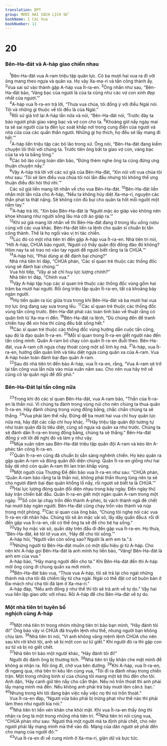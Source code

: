 ```yaml
---
translation: BPT
group: MƯƠI HAI SÁCH LỊCH SỬ
bookName: I Các Vua 
bookNumber: 11
---
```


<div class="title"><h1>20</h1><h3>Bên-Ha-đát và A-háp giao chiến nhau</h3></div>
<span class="verse 1vua_20_1"> <sup>1</sup>Bên-Ha-đát vua A-ram triệu tập quân lực. Có ba mươi hai vua ra đi với ông mang theo ngựa và quân xa. Họ vây Xa-ma-ri và tấn công thành ấy.</span>
<span class="verse 1vua_20_2"><sup>2</sup>Vua sai sứ vào thành gặp A-háp vua Ít-ra-en.</span>
<span class="verse 1vua_20_3"><sup>3</sup>Ông nhắn như sau, “Bên-Ha-đát bảo, ‘Vàng bạc của ngươi là của ta cũng như các vợ con xinh đẹp nhất của ngươi.’”<br/></span>
<span class="verse 1vua_20_4"> <sup>4</sup>A-háp vua Ít-ra-en trả lời, “Thưa vua chúa, tôi đồng ý với điều Ngài nói. Tôi và những gì thuộc về tôi đều là của Ngài.”<br/></span>
<span class="verse 1vua_20_5"> <sup>5</sup>Rồi sứ giả trở lại A-háp lần nữa và nói, “Bên-Ha-đát nói, ‘Trước đây ta bảo ngươi phải giao vàng bạc và vợ con cho ta.</span>
<span class="verse 1vua_20_6"><sup>6</sup>Khoảng giờ nầy ngày mai ta sẽ sai người của ta đến lục soát khắp nơi trong cung điện của ngươi và nhà cửa của các quần thần ngươi. Những gì họ thích, họ đều sẽ lấy mang đi hết.’”<br/></span>
<span class="verse 1vua_20_7"> <sup>7</sup>A-háp liền triệu tập các bô lão trong xứ. Ông nói, “Bên-Ha-đát đang kiếm chuyện lôi thôi với chúng ta. Trước tiên ông bắt ta giao vợ con, vàng bạc của ta và ta bằng lòng.”<br/></span>
<span class="verse 1vua_20_8"> <sup>8</sup>Các bô lão cùng toàn dân bảo, “Đừng thèm nghe ông ta cũng đừng ưng thuận chuyện nầy.”<br/></span>
<span class="verse 1vua_20_9"> <sup>9</sup>Vậy A-háp trả lời với các sứ giả của Bên-Ha-đát, “Xin nói với vua chúa tôi như sau: ‘Tôi sẽ làm điều vua chúa tôi nói lần đầu nhưng tôi không thể ưng thuận điều đòi hỏi thứ nhì.’”<br/> Các sứ giả liền mang lời nhắn về cho vua Bên-Ha-đát.</span>
<span class="verse 1vua_20_10"><sup>10</sup>Bên-Ha-đát liền nhắn một lần nữa cho A-háp, “Nếu ta không hủy diệt Xa-ma-ri, nguyện các thần phạt ta thật nặng. Sẽ không còn đủ bụi cho quân ta hốt mỗi người một nắm tay.”<br/></span>
<span class="verse 1vua_20_11"> <sup>11</sup>A-háp trả lời, “Xin bảo Bên-Ha-đát là ‘Người mặc áo giáp vào không nên khoe khoang như người sống lâu mà cởi áo giáp ra.’”<br/></span>
<span class="verse 1vua_20_12"> <sup>12</sup>Khi sứ giả mang lời nhắn về thì Bên-Ha-đát đang ở trong lều uống rượu cùng với các vua khác. Bên-Ha-đát liền ra lệnh cho quân sĩ chuẩn bị tấn công thành. Thế là họ ngồi vào vị trí tác chiến.<br/></span>
<span class="verse 1vua_20_13"> <sup>13</sup>Lúc đó có một nhà tiên tri đến gặp A-háp vua Ít-ra-en. Nhà tiên tri nói, “Hỡi A-háp, CHÚA bảo ngươi, ‘Ngươi có thấy quân đội đông đảo đó không? Hôm nay ta sẽ trao nó vào tay ngươi để ngươi biết rằng ta là CHÚA.’”<br/></span>
<span class="verse 1vua_20_14"> <sup>14</sup>A-háp hỏi, “Phải dùng ai để đánh bại chúng?”<br/> Nhà nhà tiên tri đáp, “CHÚA phán, ‘Các sĩ quan trẻ thuộc các thống đốc vùng sẽ đánh bại chúng.’”<br/> Vua hỏi tiếp, “Vậy ai sẽ chỉ huy lực lượng chính?”<br/> Nhà tiên tri đáp, “Chính vua.”<br/></span>
<span class="verse 1vua_20_15"> <sup>15</sup>Vậy A-háp tập họp các sĩ quan trẻ thuộc các thống đốc vùng gồm hai trăm ba mươi hai người. Rồi ông triệu tập quân Ít-ra-en, tất cả khoảng bảy ngàn người.<br/></span>
<span class="verse 1vua_20_16"> <sup>16</sup>Họ tiến quân ra lúc giữa trưa trong khi Bên-Ha-đát và ba mươi hai vua trợ lực ông đang say sưa trong lều.</span>
<span class="verse 1vua_20_17"><sup>17</sup>Các sĩ quan trẻ thuộc các thống đốc vùng tấn công trước. Bên-Ha-đát phái các toán tình báo về thuật rằng có quân lính từ Xa-ma-ri đến.</span>
<span class="verse 1vua_20_18"><sup>18</sup>Bên-Ha-đát ra lệnh, “Dù chúng đến để tranh chiến hay để xin hòa thì cũng đều bắt sống hết.”<br/></span>
<span class="verse 1vua_20_19"> <sup>19</sup>Các sĩ quan trẻ thuộc các thống đốc vùng hướng dẫn cuộc tấn công, sau đó là đạo quân Ít-ra-en.</span>
<span class="verse 1vua_20_20"><sup>20</sup>Mỗi sĩ quan trong Ít-ra-en giết người nào đến tấn công mình. Quân A-ram bỏ chạy còn quân Ít-ra-en đuổi theo. Bên-Ha-đát, vua A-ram cỡi ngựa chạy thoát cùng một số lính kỵ mã.</span>
<span class="verse 1vua_20_21"><sup>21</sup>A-háp, vua Ít-ra-en, hướng dẫn quân lính và tiêu diệt ngựa cùng quân xa của A-ram. Vua A-háp hoàn toàn đánh bại đạo quân A-ram.<br/></span>
<span class="verse 1vua_20_22"> <sup>22</sup>Sau đó nhà tiên tri đến bảo A-háp, vua Ít-ra-en, rằng, “Vua A-ram sẽ trở lại tấn công vua lần nữa vào mùa xuân năm sau. Cho nên vua hãy trở về củng cố lại quân ngũ để đối phó.”<br/></span>
<div class="title"><h3>Bên-Ha-Đát lại tấn công nữa</h3></div>
<span class="verse 1vua_20_23"> <sup>23</sup>Trong khi đó các sĩ quan Bên-Ha-đát, vua A-ram bảo, “Thần của Ít-ra-en là thần núi. Vì chúng ta đánh trong vùng núi cho nên chúng ta thua quân Ít-ra-en. Hãy đánh chúng trong vùng đồng bằng, chắc chắn chúng ta sẽ thắng.</span>
<span class="verse 1vua_20_24"><sup>24</sup>Vua phải làm thế nầy. Đừng để ba mươi hai vua chỉ huy quân lực nữa mà, hãy đặt các cấp chỉ huy khác.</span>
<span class="verse 1vua_20_25"><sup>25</sup>Hãy triệu tập quân đội tương tự như toán quân đã bị tiêu diệt, cùng số ngựa và quân xa như trước. Chúng ta sẽ đánh dân Ít-ra-en trong đồng bằng, chúng ta sẽ thắng.” Bên-Ha-đát đồng ý với lời đề nghị đó và làm y như vậy.<br/></span>
<span class="verse 1vua_20_26"> <sup>26</sup>Mùa xuân năm sau Bên-Ha-đát triệu tập quân đội A-ram và kéo lên A-phéc tấn công Ít-ra-en.<br/></span>
<span class="verse 1vua_20_27"> <sup>27</sup>Quân Ít-ra-en cũng đã chuẩn bị sẵn sàng nghênh chiến. Họ kéo quân ra gặp quân A-ram và đóng quân đối diện chúng. Quân Ít-ra-en giống như hai bầy dê nhỏ còn quân A-ram thì lan tràn khắp vùng.<br/></span>
<span class="verse 1vua_20_28"> <sup>28</sup>Một người của Thượng Đế đến bảo vua Ít-ra-en như sau: “CHÚA phán, ‘Quân A-ram bảo rằng ta là thần núi, không phải thần thung lũng nên ta sẽ cho ngươi đánh bại đạo quân khổng lồ nầy, rồi ngươi sẽ biết ta là CHÚA.’”<br/></span>
<span class="verse 1vua_20_29"> <sup>29</sup>Hai lực lượng đóng quân đối diện nhau trong bảy ngày. Đến ngày thứ bảy trận chiến bắt đầu. Quân Ít-ra-en giết một ngàn quân A-ram trong một ngày.</span>
<span class="verse 1vua_20_30"><sup>30</sup>Số còn lại chạy trốn đến thành A-phéc, bị vách thành ngã đè chết hai mươi bảy ngàn người. Bên-Ha-đát cũng chạy trốn vào thành và núp trong một phòng.</span>
<span class="verse 1vua_20_31"><sup>31</sup>Các sĩ quan của ông bảo, “Chúng tôi nghe nói các vua Ít-ra-en rất nhân hậu. Chúng tôi sẽ ăn mặc vải sô, lấy dây quấn đầu<a data-toggle="tooltip" data-placement="bottom" title="Chứng tỏ bằng lòng đầu hàng.">⚓</a> rồi đi đến gặp vua Ít-ra-en, rất có thể ông ta sẽ để cho bệ hạ sống.”<br/></span>
<span class="verse 1vua_20_32"> <sup>32</sup>Vậy họ mặc vải sô, quấn dây trên đầu đi đến gặp vua Ít-ra-en. Họ thưa, “Bên-Ha-đát, kẻ tôi tớ vua xin, ‘Hãy để cho tôi sống.’”<br/> A-háp hỏi, “Người vẫn còn sống sao? Người là anh em ta.”<a data-toggle="tooltip" data-placement="bottom" title="Những người ký hoà ước thường gọi nhau bằng “anh em” như trong gia đình.">⚓</a><br/></span>
<span class="verse 1vua_20_33"> <sup>33</sup>Những người từ Bên-Ha-đát muốn có một dấu hiệu gì từ A-háp. Cho nên khi A-háp gọi Bên-Ha-đát là anh mình họ liền bảo, “Vâng! Bên-Ha-đát là anh em của vua.”<br/> A-háp bảo, “Hãy mang người đến cho ta.” Khi Bên-Ha-đát đến thì A-háp mời ông cùng đi chung quân xa mới mình.<br/></span>
<span class="verse 1vua_20_34"> <sup>34</sup>Bên-Ha-đát bảo vua, “Thưa vua A-háp, tôi sẽ trả lại cho ngài những thành mà cha tôi đã chiếm lấy từ cha ngài. Ngài có thể đặt cơ sở buôn bán ở Đa-mách như cha tôi đã làm ở Xa-ma-ri.”<br/> A-háp đáp, “Nếu anh đồng ý như thế thì tôi sẽ trả anh về tự do.” Vậy hai vua liền lập giao ước với nhau. Rồi A-háp để cho Bên-Ha-đát về tự do.<br/></span>
<div class="title"><h3>Một nhà tiên tri tuyên bố<br/>nghịch cùng A-háp</h3></div>
<span class="verse 1vua_20_35"> <sup>35</sup>Một nhà tiên tri trong nhóm những tiên tri bảo bạn mình, “Hãy đánh tôi đi!” Ông bảo vậy vì CHÚA đã truyền lệnh như thế, nhưng người bạn không chịu làm.</span>
<span class="verse 1vua_20_36"><sup>36</sup>Nhà tiên tri nói, “Vì anh không vâng mệnh lệnh CHÚA cho nên sau khi rời khỏi tôi, anh sẽ bị một con sư tử giết.” Khi người đó ra thì gặp con sư tử và bị nó giết chết.<br/></span>
<span class="verse 1vua_20_37"> <sup>37</sup>Nhà tiên tri bảo một người khác, “Hãy đánh tôi đi!”<br/> Người đó đánh ông bị thương tích.</span>
<span class="verse 1vua_20_38"><sup>38</sup>Nhà tiên tri lấy khăn che mặt mình để không ai nhận ra. Rồi ông đi, chờ vua bên đường.</span>
<span class="verse 1vua_20_39"><sup>39</sup>Khi A-háp, vua Ít-ra-en, đi ngang qua, nhà tiên tri kêu lên cùng vua, “Tôi đi ra đánh nhau trong chiến trận. Một trong những binh sĩ của chúng tôi mang một kẻ thù đến cho tôi. Anh dặn, ‘Hãy canh giữ tên nầy cho cẩn thận. Nếu nó trốn thoát thì anh phải lấy mạng mình mà đền. Nếu không anh phải trả bảy mươi lăm cân<a data-toggle="tooltip" data-placement="bottom" title="Nguyên văn, “1 ta-lâng” (khoảng 35 kí-lô).">⚓</a> bạc.’</span>
<span class="verse 1vua_20_40"><sup>40</sup>Nhưng trong khi tôi đang bận việc nầy việc nọ thì nó trốn thoát.”<br/> Vua Ít-ra-en đáp, “Ngươi vừa bảo phải bị trừng phạt như thế nào thì phải làm theo như người kia nói.”<br/></span>
<span class="verse 1vua_20_41"> <sup>41</sup>Nhà tiên tri liền vén khăn che khỏi mặt. Khi vua Ít-ra-en thấy ông thì nhận ra ông là một trong những nhà tiên tri.</span>
<span class="verse 1vua_20_42"><sup>42</sup>Nhà tiên tri nói cùng vua, “CHÚA phán như sau: ‘Ngươi thả một người mà ta định phải chết, cho nên ngươi phải lấy mạng mình mà thế vào đó. Mạng của dân ngươi sẽ phải đền cho mạng của người đó.’”<br/></span>
<span class="verse 1vua_20_43"> <sup>43</sup>Vua Ít-ra-en đi về cung mình ở Xa-ma-ri, giận dữ và bực tức.<br/></span>
